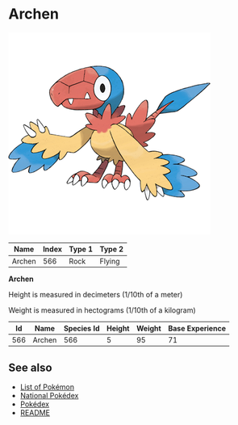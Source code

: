 # Archen


![Archen](images/566.png)

| **Name** | **Index** | **Type 1** | **Type 2** |
|----|----|----|----|
| Archen | 566 | Rock | Flying  |

**Archen** 


Height is measured in decimeters (1/10th of a meter)

Weight is measured in hectograms (1/10th of a kilogram)

| **Id** | **Name** | **Species Id** | **Height** | **Weight** | **Base Experience** |
|--------|----------|----------------|------------|------------|---------------------|
| 566 | Archen | 566 | 5 | 95 | 71 |


## See also

- [List of Pokémon](../pokemon.md)
- [National Pokédex](../national_pokedex.md)
- [Pokédex](../pokedex.md)
- [README](../README.md)
